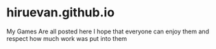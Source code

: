 # hiruevan.github.io
My Games Are all posted here
I hope that everyone can enjoy them and respect how much work was put into them
